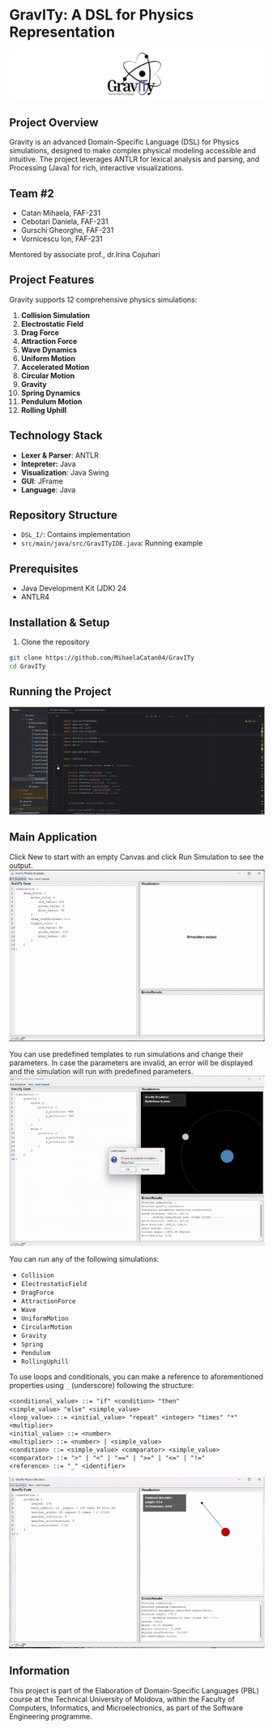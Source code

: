 # GravITy: A DSL for Physics Representation

![Gravity Project Logo](logo_final.png)
## Project Overview

Gravity is an advanced Domain-Specific Language (DSL) for Physics simulations, designed to make complex physical modeling accessible and intuitive. The project leverages ANTLR for lexical analysis and parsing, and Processing (Java) for rich, interactive visualizations.

## Team #2

- Catan Mihaela, FAF-231
- Cebotari Daniela, FAF-231
- Gurschi Gheorghe, FAF-231
- Vornicescu Ion, FAF-231

Mentored by associate prof., dr.Irina Cojuhari

## Project Features

Gravity supports 12 comprehensive physics simulations:

1. **Collision Simulation**
2. **Electrostatic Field**
3. **Drag Force**
4. **Attraction Force**
5. **Wave Dynamics**
6. **Uniform Motion**
7. **Accelerated Motion**
8. **Circular Motion**
9. **Gravity**
10. **Spring Dynamics**
11. **Pendulum Motion**
12. **Rolling Uphill**

## Technology Stack

- **Lexer & Parser**: ANTLR
- **Intepreter:** Java
- **Visualization**: Java Swing
- **GUI**: JFrame
- **Language**: Java

## Repository Structure

- `DSL_I/`: Contains implementation
- `src/main/java/src/GravITyIDE.java`: Running example

## Prerequisites

- Java Development Kit (JDK) 24
- ANTLR4

## Installation & Setup

1. Clone the repository
```bash
git clone https://github.com/MihaelaCatan04/GravITy
cd GravITy
```

## Running the Project
![Run GravITyIDE](/GIFs/gif1.gif)

## Main Application
Click New to start with an empty Canvas and click Run Simulation to see the output.
![Run Simulation](/GIFs/gif2.gif)

You can use predefined templates to run simulations and change their parameters. In case the parameters are invalid, an error will be displayed and the simulation will run with predefined parameters.
![Run Simulation from template](/GIFs/gif3.gif)

You can run any of the following simulations:
- `Collision`
- `ElectrostaticField`
- `DragForce`
- `AttractionForce`
- `Wave`
- `UniformMotion`
- `CircularMotion`
- `Gravity`
- `Spring`
- `Pendulum`
- `RollingUphill`

To use loops and conditionals, you can make a reference to aforementioned properties using `_` (underscore) following the structure:
```
<conditional_value> ::= "if" <condition> "then"
<simple_value> "else" <simple_value>
<loop_value> ::= <initial_value> "repeat" <integer> "times" "*" <multiplier>
<initial_value> ::= <number>
<multiplier> ::= <number> | <simple_value>
<condition> ::= <simple_value> <comparator> <simple_value>
<comparator> ::= ">" | "<" | "==" | ">=" | "<=" | "!="
<reference> ::= "_" <identifier>
```

![Run Simulation with loops and conditionals](/GIFs/gif4.gif)

## Information

This project is part of the Elaboration of Domain-Specific Languages (PBL) course at the Technical University of Moldova, within the Faculty of Computers, Informatics, and Microelectronics, as part of the Software Engineering programme.
